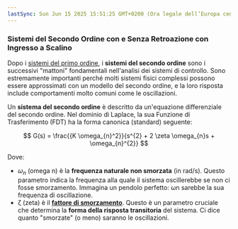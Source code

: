 ```yaml
---
lastSync: Sun Jun 15 2025 15:51:25 GMT+0200 (Ora legale dell’Europa centrale)
---
```

### Sistemi del Secondo Ordine con e Senza Retroazione con Ingresso a Scalino

Dopo i [sistemi del primo ordine](Sistemi%20del%20primo%20ordine%20con%20e%20senza%20retroazione%20con%20ingresso%20a%20scalino.md), i **sistemi del secondo ordine** sono i successivi "mattoni" fondamentali nell'analisi dei sistemi di controllo. Sono estremamente importanti perché molti sistemi fisici complessi possono essere approssimati con un modello del secondo ordine, e la loro risposta include comportamenti molto comuni come le oscillazioni.

Un **sistema del secondo ordine** è descritto da un'equazione differenziale del secondo ordine. Nel dominio di Laplace, la sua Funzione di Trasferimento (FDT) ha la forma canonica (standard) seguente:

$$
G(s) = \frac{{K \omega_{n}^2}}{s^{2} + 2 \zeta \omega_{n}s + \omega_{n}^{2}}
$$

Dove:

- $ω_{n}$ (omega n) è la **frequenza naturale non smorzata** (in rad/s). Questo parametro indica la frequenza alla quale il sistema oscillerebbe se non ci fosse smorzamento. Immagina un pendolo perfetto: ωn​ sarebbe la sua frequenza di oscillazione.
- ζ (zeta) è il **[fattore di smorzamento](Smorzamento.md)**. Questo è un parametro cruciale che determina la **forma della risposta transitoria** del sistema. Ci dice quanto "smorzate" (o meno) saranno le oscillazioni.